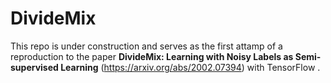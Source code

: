 # DivideMix

This repo is under construction and serves as the first attamp of a reproduction to the paper **DivideMix: Learning with Noisy Labels as Semi-supervised Learning** (<https://arxiv.org/abs/2002.07394>) with TensorFlow .

